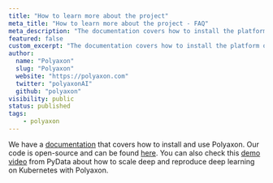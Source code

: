 ```yaml
---
title: "How to learn more about the project"
meta_title: "How to learn more about the project - FAQ"
meta_description: "The documentation covers how to install the platform on Kubernetes, docker-compose, and docker, how to get started, and more in-depth topics."
featured: false
custom_excerpt: "The documentation covers how to install the platform on Kubernetes, docker-compose, and docker, how to get started, and more in-depth topics."
author:
  name: "Polyaxon"
  slug: "Polyaxon"
  website: "https://polyaxon.com"
  twitter: "polyaxonAI"
  github: "polyaxon"
visibility: public
status: published
tags:
    - polyaxon
---
```



We have a [documentation](https://polyaxon.com/docs/) that covers how to install and use Polyaxon.
Our code is open-source and can be found [here](https://polyaxon.com/docs/).
You can also check this [demo video](https://www.youtube.com/watch?v=Iexwrka_hys)
from PyData about how to scale deep and reproduce deep learning on Kubernetes with Polyaxon.
